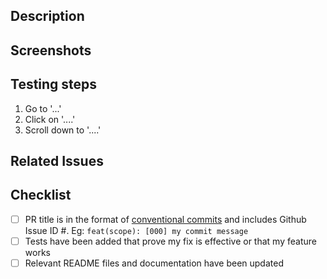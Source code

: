 <!-- All sections are suggestions to encourage good communication between the contributor and the reviewer/s -->

## Description
<!-- A clear and concise description of the changes made in this PR. -->

## Screenshots
<!-- If applicable, add screenshots to help explain your problem. -->

## Testing steps
<!-- Provide reviewers with steps to test changes introduced in the Pull Request. -->
1. Go to '...'
2. Click on '....'
3. Scroll down to '....'

## Related Issues
<!-- Documentation on how to link issues https://docs.github.com/en/issues/tracking-your-work-with-issues/linking-a-pull-request-to-an-issue
Example:
[close, closes, closed, fix, fixes, fixed, resolve, resolves, resolved] #[issue number]
-->

## Checklist
- [ ] PR title is in the format of [conventional commits](https://www.conventionalcommits.org/en/v1.0.0/) and includes Github Issue ID #. Eg: `feat(scope): [000] my commit message`
- [ ] Tests have been added that prove my fix is effective or that my feature works
- [ ] Relevant README files and documentation have been updated
